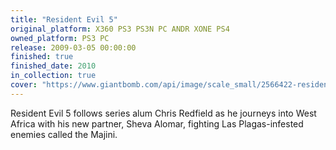 ```yaml
---
title: "Resident Evil 5"
original_platform: X360 PS3 PS3N PC ANDR XONE PS4
owned_platform: PS3 PC 
release: 2009-03-05 00:00:00
finished: true
finished_date: 2010
in_collection: true
cover: "https://www.giantbomb.com/api/image/scale_small/2566422-resident-evil-5-art.jpg"
---
```


Resident Evil 5 follows series alum Chris Redfield as he journeys into West Africa with his new partner, Sheva Alomar, fighting Las Plagas-infested enemies called the Majini.
